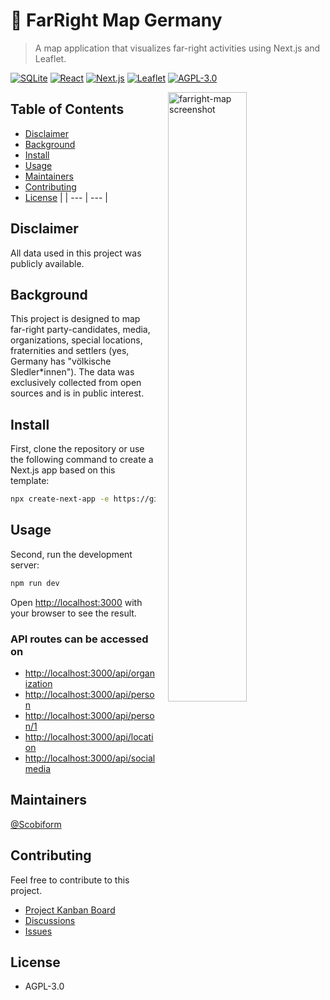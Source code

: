 # 🍃 FarRight Map Germany

> A map application that visualizes far-right activities using Next.js and Leaflet.

[![SQLite](https://img.shields.io/badge/SQLite-blue.svg)](https://www.sqlite.org/index.html)
[![React](https://img.shields.io/badge/React-blue.svg)](https://reactjs.org/)
[![Next.js](https://img.shields.io/badge/Next.js-blue.svg)](https://nextjs.org/)
[![Leaflet](https://img.shields.io/badge/Leaflet-blue.svg)](https://leafletjs.com/)
[![AGPL-3.0](https://img.shields.io/badge/License-AGFL--3.0-blue.svg)](https://www.gnu.org/licenses/agpl-3.0.html)

<img src="https://github.com/Scobiform/nazi-map/blob/master/public/images/Screenshot.png" alt="farright-map screenshot" title="farright-map screenshot" style="float: right; width: 50%; margin-left: 20px;" />

## Table of Contents
- [Disclaimer](#disclaimer)
- [Background](#background)
- [Install](#install)
- [Usage](#usage)
- [Maintainers](#maintainers)
- [Contributing](#contributing)
- [License](#license) |
| --- | --- |

## Disclaimer

All data used in this project was publicly available.

## Background

This project is designed to map far-right party-candidates, media, organizations, special locations, fraternities and settlers (yes, Germany has "völkische SIedler*innen"). The data was exclusively collected from open sources and is in public interest.

## Install

First, clone the repository or use the following command to create a Next.js app based on this template:

```bash
npx create-next-app -e https://github.com/Scobiform/farright-map
```

## Usage

Second, run the development server:

```bash
npm run dev
```

Open [http://localhost:3000](http://localhost:3000) with your browser to see the result.

### API routes can be accessed on

- [http://localhost:3000/api/organization](http://localhost:3000/api/organization)
- [http://localhost:3000/api/person](http://localhost:3000/api/person)
- [http://localhost:3000/api/person/1](http://localhost:3000/api/person/1)
- [http://localhost:3000/api/location](http://localhost:3000/api/location)
- [http://localhost:3000/api/socialmedia](http://localhost:3000/api/socialmedia)

## Maintainers

[@Scobiform](https://github.com/Scobiform/)

## Contributing

Feel free to contribute to this project.

- [Project Kanban Board](https://github.com/users/Scobiform/projects/8)
- [Discussions](https://github.com/Scobiform/farright-map/discussions)
- [Issues](https://github.com/Scobiform/farright-map/issues)

## License

- AGPL-3.0
